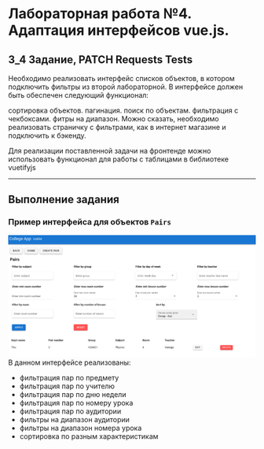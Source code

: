 # Лабораторная работа №4. Адаптация интерфейсов vue.js.
## 3_4 Задание, PATCH Requests Tests
Необходимо реализовать интерфейс списков объектов, в котором подключить фильтры из второй лабораторной. В интерфейсе должен быть обеспечен следующий функционал:

сортировка объектов.
пагинация.
поиск по объектам.
фильтрация с чекбоксами.
фитры на диапазон.
Можно сказать, необходимо реализовать страничку с фильтрами, как в интернет магазине и подключить к бэкенду.

Для реализации поставленной задачи на фронтенде можно использовать функционал для работы с таблицами в библиотеке vuetifyjs

---
## Выполнение задания
### Пример интерфейса для объектов `Pairs`
![lab 4](../../images_for_doc/lab4.png)
В данном интерфейсе реализованы:
- фильтрация пар по предмету
- фильтрация пар по учителю
- фильтрация пар по дню недели
- фильтрация пар по номеру урока
- фильтрация пар по аудитории
- фильтры на диапазон аудитории
- фильтры на диапазон номера урока
- сортировка по разным характеристикам

